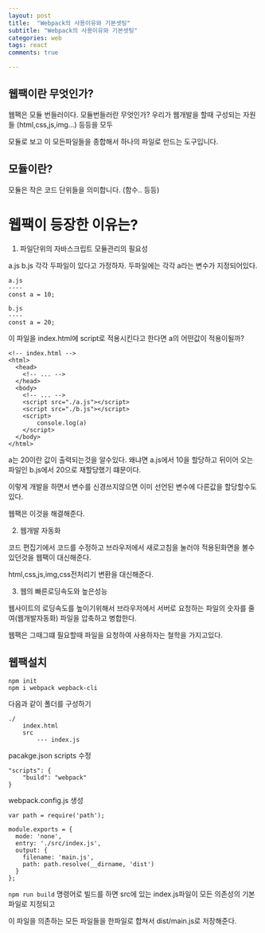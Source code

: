 ```yaml
---
layout: post
title:  "Webpack의 사용이유와 기본셋팅"
subtitle: "Webpack의 사용이유와 기본셋팅"
categories: web
tags: react
comments: true

---
```


## 웹팩이란 무엇인가?

웹팩은 모듈 번들러이다. 모듈번들러란 무엇인가? 우리가 웹개발을 할때 구성되는 자원들 (html,css,js,img...) 등등을 모두

모듈로 보고 이 모든파일들을 종합해서 하나의 파일로 만드는 도구입니다.

## 모듈이란?

모듈은 작은 코드 단위들을 의미합니다. (함수.. 등등)

# 웹팩이 등장한 이유는?

1. 파일단위의 자바스크립트 모듈관리의 필요성

a.js b.js 각각 두파일이 있다고 가정하자. 두파일에는 각각 a라는 변수가 지정되어있다.

```
a.js
----
const a = 10;

b.js
----
const a = 20;
```

이 파일을 index.html에 script로 적용시킨다고 한다면 a의 어떤값이 적용이될까?

```
<!-- index.html -->
<html>
  <head>
    <!-- ... -->
  </head>
  <body>
    <!-- ... -->
    <script src="./a.js"></script>
    <script src="./b.js"></script>
    <script>
        console.log(a)
    </script>
  </body>
</html>
```

a는 20이란 값이 출력되는것을 알수있다. 왜냐면 a.js에서 10을 할당하고 뒤이어 오는 파일인 b.js에서 20으로 재할당했기 떄문이다.

이렇게 개발을 하면서 변수를 신경쓰지않으면 이미 선언된 변수에 다른값을 할당할수도있다.

웹팩은 이것을 해결해준다.

2. 웹개발 자동화

코드 편집기에서 코드를 수정하고 브라우저에서 새로고침을 눌러야 적용된화면을 볼수있던것을 웹팩이 대신해준다.

html,css,js,img,css전처리기 변환을 대신해준다.

3. 웹의 빠른로딩속도와 높은성능

웹사이트의 로딩속도를 높이기위해서 브라우저에서 서버로 요청하는 파일의 숫자를 줄여(웹개발자동화) 파일을 압축하고 병합한다.

웹팩은 그때그떄 필요할때 파일을 요청하여 사용하자는 철학을 가지고있다.


## 웹팩설치

```
npm init
npm i webpack wepback-cli
```

다음과 같이 폴더를 구성하기

```
./
    index.html
    src
        --- index.js
```

pacakge.json scripts 수정

```
"scripts": {
    "build": "webpack"
}
```

webpack.config.js 생성

```
var path = require('path');

module.exports = {
  mode: 'none',
  entry: './src/index.js',
  output: {
    filename: 'main.js',
    path: path.resolve(__dirname, 'dist')
  }
};
```

`npm run build` 명령어로 빌드를 하면 src에 있는 index.js파일이 모든 의존성의 기본파일로 지정되고

이 파일을 의존하는 모든 파일들을 한파일로 합쳐서 dist/main.js로 저장해준다.